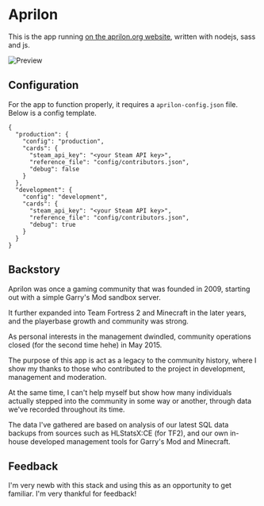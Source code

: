 # Aprilon

This is the app running [on the aprilon.org website](https://aprilon.org), written with nodejs, sass and js.

![Preview](https://i.imgur.com/XkSpEzP.jpg)

## Configuration

For the app to function properly, it requires a ```aprilon-config.json``` file. Below is a config template.

```
{
  "production": {
    "config": "production",
    "cards": {
      "steam_api_key": "<your Steam API key>",
      "reference_file": "config/contributors.json",
      "debug": false
    }
  },
  "development": {
    "config": "development",
    "cards": {
      "steam_api_key": "<your Steam API key>",
      "reference_file": "config/contributors.json",
      "debug": true
    }
  }
}
```

## Backstory

Aprilon was once a gaming community that was founded in 2009, starting out with a simple Garry's Mod
sandbox server.

It further expanded into Team Fortress 2 and Minecraft in the later years, and the playerbase growth and community was strong.

As personal interests in the management dwindled, community operations closed (for the second time hehe) in May 2015.

The purpose of this app is act as a legacy to the community history, where I show my thanks to those who contributed to the project in development, management and moderation.

At the same time, I can't help myself but show how many individuals actually stepped into the community in some way or another, through data we've recorded throughout its time.

The data I've gathered are based on analysis of our latest SQL data backups from sources such as HLStatsX:CE (for TF2), and our own in-house developed management tools for Garry's Mod and Minecraft.

## Feedback

I'm very newb with this stack and using this as an opportunity to get familiar. I'm very thankful for feedback!
